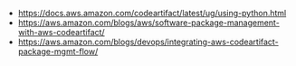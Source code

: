 - https://docs.aws.amazon.com/codeartifact/latest/ug/using-python.html
- https://aws.amazon.com/blogs/aws/software-package-management-with-aws-codeartifact/
- https://aws.amazon.com/blogs/devops/integrating-aws-codeartifact-package-mgmt-flow/
